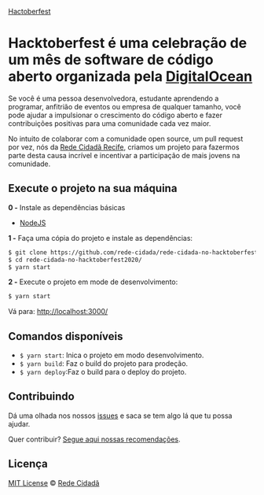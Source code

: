 [Hactoberfest](./src/assets/images/hacktoberfest.svg)

# Hacktoberfest é uma celebração de um mês de software de código aberto organizada pela [DigitalOcean]("https://www.digitalocean.com/")

Se você é uma pessoa desenvolvedora, estudante aprendendo a programar, anfitrião de eventos ou empresa de qualquer tamanho, você pode ajudar a impulsionar o crescimento do código aberto e fazer contribuições positivas para uma comunidade cada vez maior.

No intuito de colaborar com a comunidade open source, um pull request por vez, nós da [Rede Cidadã Recife](http://www.redecidada.org.br/a-rede-cidada/quemsomos/), criamos um projeto para fazermos parte desta causa incrível e incentivar a participação de mais jovens na comunidade.

## Execute o projeto na sua máquina

**0 -** Instale as dependências básicas

- [NodeJS](https://nodejs.org/en/)

**1 -** Faça uma cópia do projeto e instale as dependências:

```sh
$ git clone https://github.com/rede-cidada/rede-cidada-no-hacktoberfest2020.git
$ cd rede-cidada-no-hacktoberfest2020/
$ yarn start
```

**2 -** Execute o projeto em mode de desenvolvimento:

```sh
$ yarn start
```

Vá para: [http://localhost:3000/](http://localhost:3000/)

## Comandos disponíveis

- `$ yarn start`: Inica o projeto em modo desenvolvimento.
- `$ yarn build`: Faz o build do projeto para prodeção.
- `$ yarn deploy`:Faz o build para o deploy do projeto.

## Contribuindo

Dá uma olhada nos nossos [issues](https://github.com/rede-cidada/rede-cidada-no-hacktoberfest2020/issues/) e saca se tem algo lá que tu possa ajudar.

Quer contribuir? [Segue aqui nossas recomendações](./CONTRIBUTING.md).

## Licença

[MIT License](./LICENSE.md) © [Rede Cidadã](http://www.redecidada.org.br/a-rede-cidada/quemsomos/)
